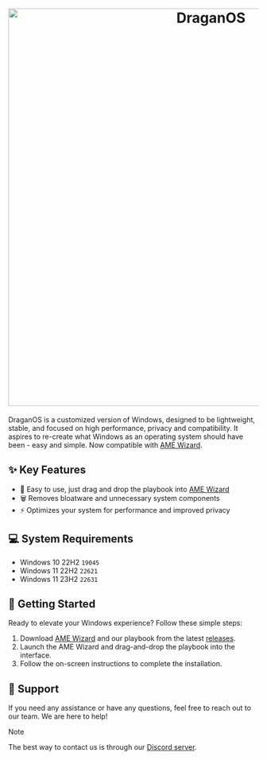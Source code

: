 <h1 align="center">
  <img src="https://github.com/DraganOS-playbook/.github/blob/main/profile/lockscreen.jpg" alt="DraganOS" width="800"></a>
</h1>

<div align="center">
</div>

DraganOS is a customized version of Windows, designed to be lightweight, stable, and focused on high performance, privacy and compatibility. It aspires to re-create what Windows as an operating system should have been - easy and simple. Now compatible with [AME Wizard](https://ameliorated.io).

## ✨ Key Features

- 🎯 Easy to use, just drag and drop the playbook into [AME Wizard](https://ameliorated.io)
- 🗑 Removes bloatware and unnecessary system components
- ⚡ Optimizes your system for performance and improved privacy

## 💻 System Requirements
- Windows 10 22H2 `19045`
- Windows 11 22H2 `22621`
- Windows 11 23H2 `22631`

## 🚀 Getting Started

Ready to elevate your Windows experience? Follow these simple steps:

1. Download [AME Wizard](https://ameliorated.io) and our playbook from the latest [releases](https://github.com/draganos-playbook/playbook/releases).
2. Launch the AME Wizard and drag-and-drop the playbook into the interface.
3. Follow the on-screen instructions to complete the installation.

## 🤝 Support

If you need any assistance or have any questions, feel free to reach out to our team. We are here to help!

> [!NOTE]
> The best way to contact us is through our [Discord server](https://dsc.gg/draganos).
